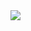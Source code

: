 <img   align="left" src="https://github-readme-stats.vercel.app/api?username=hdkingdom&locale=cn&line_height=33&show_icons=true&hide=&theme=&rank_icon=percentile"/>
